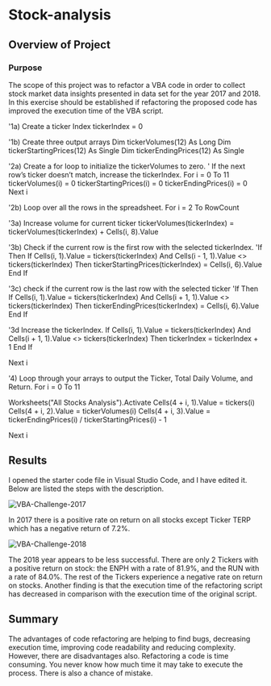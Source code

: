 # Stock-analysis

## Overview of Project
### Purpose
The scope of this project was to refactor a VBA code in order to collect stock market data insights presented in data set for the year 2017 and 2018. In this exercise should be established if refactoring the proposed code has improved the execution time of the VBA script.

'1a) Create a ticker Index
tickerIndex = 0

'1b) Create three output arrays
Dim tickerVolumes(12) As Long
Dim tickerStartingPrices(12) As Single
Dim tickerEndingPrices(12) As Single

'2a) Create a for loop to initialize the tickerVolumes to zero.
' If the next row’s ticker doesn’t match, increase the tickerIndex.
For i = 0 To 11
    tickerVolumes(i) = 0
    tickerStartingPrices(i) = 0
    tickerEndingPrices(i) = 0
Next i

'2b) Loop over all the rows in the spreadsheet.
For i = 2 To RowCount

'3a) Increase volume for current ticker
    tickerVolumes(tickerIndex) = tickerVolumes(tickerIndex) + Cells(i, 8).Value
    
'3b) Check if the current row is the first row with the selected tickerIndex.
    'If  Then
    If Cells(i, 1).Value = tickers(tickerIndex) And Cells(i - 1, 1).Value <> tickers(tickerIndex) Then
        tickerStartingPrices(tickerIndex) = Cells(i, 6).Value
    End If
    
'3c) check if the current row is the last row with the selected ticker
    'If  Then
     If Cells(i, 1).Value = tickers(tickerIndex) And Cells(i + 1, 1).Value <> tickers(tickerIndex) Then
        tickerEndingPrices(tickerIndex) = Cells(i, 6).Value
     End If

'3d Increase the tickerIndex.
         If Cells(i, 1).Value = tickers(tickerIndex) And Cells(i + 1, 1).Value <> tickers(tickerIndex) Then
            tickerIndex = tickerIndex + 1
        End If

Next i

'4) Loop through your arrays to output the Ticker, Total Daily Volume, and Return.
For i = 0 To 11
    
Worksheets("All Stocks Analysis").Activate
    Cells(4 + i, 1).Value = tickers(i)
    Cells(4 + i, 2).Value = tickerVolumes(i)
    Cells(4 + i, 3).Value = tickerEndingPrices(i) / tickerStartingPrices(i) - 1
    
Next i

## Results
I opened the starter code file in Visual Studio Code, and I have edited it. Below are listed the steps with the description.
 
<img src="https://i.ibb.co/P1KmdL1/VBA-Challenge-2017.png" alt="VBA-Challenge-2017" border="0">

In 2017 there is a positive rate on return on all stocks except Ticker TERP which has a negative return of 7.2%. 

<img src="https://i.ibb.co/3mz1bRZ/VBA-Challenge-2018.png" alt="VBA-Challenge-2018" border="0">

The 2018 year appears to be less successful. There are only 2 Tickers with a positive return on stock: the ENPH with a rate of 81.9%, and the RUN with a rate of 84.0%. The rest of the Tickers experience a negative rate on return on stocks.
Another finding is that the execution time of the refactoring script has decreased in comparison with the execution time of the original script.

## Summary
The advantages of code refactoring are helping to find bugs, decreasing execution time, improving code readability and reducing complexity. 
However, there are disadvantages also. Refactoring a code is time consuming. You never know how much time it may take to execute the process. There is also a chance of mistake. 
